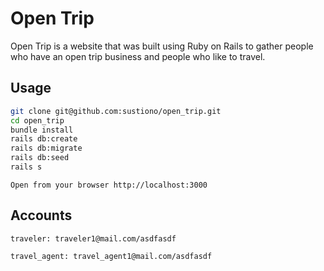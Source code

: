 # Open Trip

Open Trip is a website that was built using Ruby on Rails to gather people who have an open trip business and people who like to travel.

## Usage

```bash
git clone git@github.com:sustiono/open_trip.git
cd open_trip
bundle install
rails db:create
rails db:migrate
rails db:seed
rails s
```
```
Open from your browser http://localhost:3000
```

## Accounts
```
traveler: traveler1@mail.com/asdfasdf
```
```
travel_agent: travel_agent1@mail.com/asdfasdf
```

